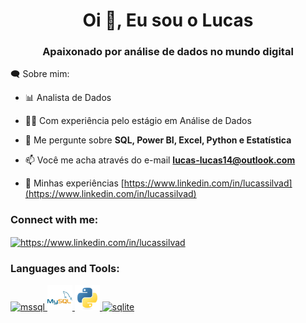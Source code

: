 <h1 align="center">Oi 👋, Eu sou o Lucas</h1>
<h3 align="center">Apaixonado por análise de dados no mundo digital</h3>

🗨 Sobre mim:
<br>
- 📊 Analista de Dados

- 👨‍🎓 Com experiência pelo estágio em Análise de Dados

- 💬 Me pergunte sobre **SQL, Power BI, Excel, Python e Estatística**

- 📫 Você me acha através do e-mail **lucas-lucas14@outlook.com**

- 📄 Minhas experiências [https://www.linkedin.com/in/lucassilvad](https://www.linkedin.com/in/lucassilvad)

<h3 align="left">Connect with me:</h3>
<p align="left">
<a href="https://linkedin.com/in/https://www.linkedin.com/in/lucassilvad" target="blank"><img align="center" src="https://raw.githubusercontent.com/rahuldkjain/github-profile-readme-generator/master/src/images/icons/Social/linked-in-alt.svg" alt="https://www.linkedin.com/in/lucassilvad" height="30" width="40" /></a>
</p>

<h3 align="left">Languages and Tools:</h3>
<p align="left"> <a href="https://www.microsoft.com/en-us/sql-server" target="_blank" rel="noreferrer"> <img src="https://www.svgrepo.com/show/303229/microsoft-sql-server-logo.svg" alt="mssql" width="40" height="40"/> </a> <a href="https://www.mysql.com/" target="_blank" rel="noreferrer"> <img src="https://raw.githubusercontent.com/devicons/devicon/master/icons/mysql/mysql-original-wordmark.svg" alt="mysql" width="40" height="40"/> </a> <a href="https://www.python.org" target="_blank" rel="noreferrer"> <img src="https://raw.githubusercontent.com/devicons/devicon/master/icons/python/python-original.svg" alt="python" width="40" height="40"/> </a> <a href="https://www.sqlite.org/" target="_blank" rel="noreferrer"> <img src="https://www.vectorlogo.zone/logos/sqlite/sqlite-icon.svg" alt="sqlite" width="40" height="40"/> </a> </p>


<!---
- 👋 Hi, I’m @Lucas-Silva-Analytics
- 👀 I’m interested in ...
- 🌱 I’m currently learning ...
- 💞️ I’m looking to collaborate on ...
- 📫 How to reach me ...
- 😄 Pronouns: ...
- ⚡ Fun fact: ...


Lucas-Silva-Analytics/Lucas-Silva-Analytics is a ✨ special ✨ repository because its `README.md` (this file) appears on your GitHub profile.
You can click the Preview link to take a look at your changes.
--->
